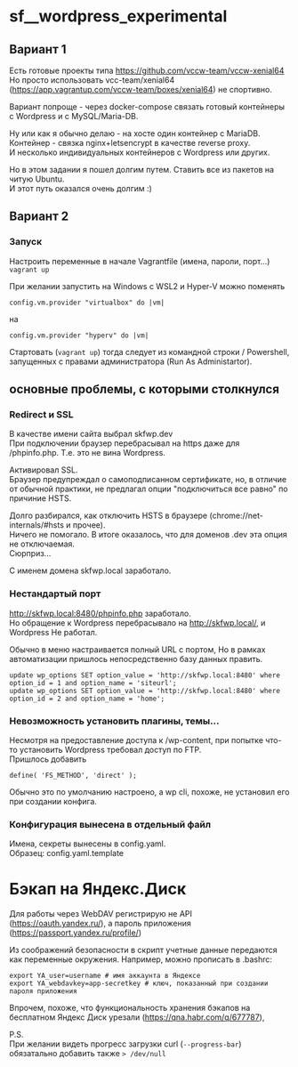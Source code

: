 # sf__wordpress_experimental

## Вариант 1


Есть готовые проекты типа https://github.com/vccw-team/vccw-xenial64  
Но просто использовать vcc-team/xenial64 (https://app.vagrantup.com/vccw-team/boxes/xenial64) не спортивно.

Вариант попроще - через docker-compose связать готовый контейнеры с Wordpress и с MySQL/Maria-DB.

Ну или как я обычно делаю - на хосте один контейнер с MariaDB.  
Контейнер - связка nginx+letsencrypt в качестве reverse proxy.  
И несколько индивидуальных контейнеров с Wordpress или других.  

Но в этом задании я пошел долгим путем. Ставить все из пакетов на читую Ubuntu.  
И этот путь  оказался очень долгим :)

## Вариант 2

### Запуск

Настроить переменные в начале Vagrantfile (имена, пароли, порт...)  
`vagrant up`

При желании запустить на Windows с WSL2 и Hyper-V можно поменять

    config.vm.provider "virtualbox" do |vm|  
на

    config.vm.provider "hyperv" do |vm|  


Стартовать (`vagrant up`) тогда следует из командной строки / Powershell, запущенных с правами администратора (Run As Administartor).


## основные проблемы, с которыми столкнулся

### Redirect и SSL

В качестве имени сайта выбрал skfwp.dev  
При подключении браузер перебрасывал на https даже для /phpinfo.php. Т.е. это не вина Wordpress.

Активировал SSL.  
Браузер предупреждал о самоподписанном сертификате, но, в отличие от обычной практики, не предлагал опции "подключиться все равно" по причиние HSTS.

Долго разбирался, как отключить HSTS в браузере (chrome://net-internals/#hsts и прочее).  
Ничего не помогало. В итоге оказалось, что для доменов .dev эта опция не отключаемая.  
Сюрприз...

С именем домена skfwp.local заработало.

### Нестандартый порт

http://skfwp.local:8480/phpinfo.php заработало.  
Но обращение к Wordpress перебрасывало на http://skfwp.local/, и Wordpress Не работал.  

Обычно в меню настраивается полный URL с портом, Но в рамках автоматизации пришлось непосредственно базу данных править.

    update wp_options SET option_value = 'http://skfwp.local:8480' where option_id = 1 and option_name = 'siteurl';
    update wp_options SET option_value = 'http://skfwp.local:8480' where option_id = 2 and option_name = 'home';


### Невозможность установить плагины, темы...

Несмотря на предоставление доступа к /wp-content, при попытке что-то установить Wordpress требовал доступ по FTP.  
Пришлось добавить

    define( 'FS_METHOD', 'direct' );

Обычно это по умолчанию настроено, а wp cli, похоже, не установил его при создании конфига.

### Конфигурация вынесена в отдельный файл

Имена, секреты вынесены в config.yaml.  
Образец: config.yaml.template

# Бэкап на Яндекс.Диск

Для работы через WebDAV регистрирую не API (https://oauth.yandex.ru/), а пароль приложения (https://passport.yandex.ru/profile/)

Из соображений безопасности в скрипт учетные данные передаются как переменные окружения. Например, можно прописать в .bashrc:

    export YA_user=username # имя аккаунта в Яндексе
    export YA_webdavkey=app-secretkey # ключ, показанный при создании пароля приложения

Впрочем, похоже, что  функциональность хранения бэкапов на бесплатном Яндекс Диск урезали (https://qna.habr.com/q/677787),


P.S.  
При желании видеть прогресс загрузки curl (`--progress-bar`) обязатально добавить также `> /dev/null`

